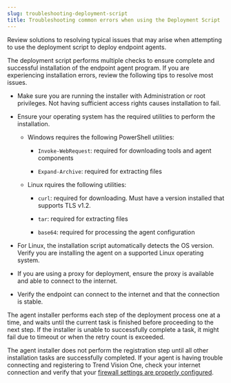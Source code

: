```yaml
---
slug: troubleshooting-deployment-script
title: Troubleshooting common errors when using the Deployment Script
---
```


Review solutions to resolving typical issues that may arise when attempting to use the deployment script to deploy endpoint agents.

The deployment script performs multiple checks to ensure complete and successful installation of the endpoint agent program. If you are experiencing installation errors, review the following tips to resolve most issues.

- Make sure you are running the installer with Administration or root privileges. Not having sufficient access rights causes installation to fail.

- Ensure your operating system has the required utilities to perform the installation.

  - Windows requires the following PowerShell utilities:

    - `Invoke-WebRequest`: required for downloading tools and agent components

    - `Expand-Archive`: required for extracting files

  - Linux rquires the following utilities:

    - `curl`: required for downloading. Must have a version installed that supports TLS v1.2.

    - `tar`: required for extracting files

    - `base64`: required for processing the agent configuration

- For Linux, the installation script automatically detects the OS version. Verify you are installing the agent on a supported Linux operating system.

- If you are using a proxy for deployment, ensure the proxy is available and able to connect to the internet.

- Verify the endpoint can connect to the internet and that the connection is stable.

The agent installer performs each step of the deployment process one at a time, and waits until the current task is finished before proceeding to the next step. If the installer is unable to successfully complete a task, it might fail due to timeout or when the retry count is exceeded.

The agent installer does not perform the registration step until all other installation tasks are successfully completed. If your agent is having trouble connecting and registering to Trend Vision One, check your internet connection and verify that your [firewall settings are properly configured](firewall-exception-requirements-for.md).
